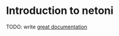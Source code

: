 # Introduction to netoni

TODO: write [great documentation](http://jacobian.org/writing/what-to-write/)
